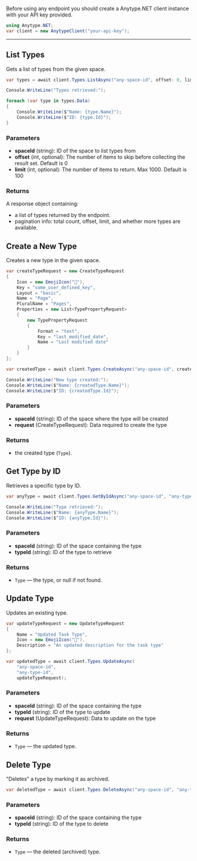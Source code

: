 Before using any endpoint you should create a Anytype.NET client instance with your API key provided.

```csharp
using Anytype.NET;
var client = new AnytypeClient("your-api-key");
```

---

## List Types

Gets a list of types from the given space.

```csharp
var types = await client.Types.ListAsync("any-space-id", offset: 0, limit: 100);

Console.WriteLine("Types retrieved:");

foreach (var type in types.Data)
{
    Console.WriteLine($"Name: {type.Name}");
    Console.WriteLine($"ID: {type.Id}");
}
```

### Parameters

- **spaceId** (string): ID of the space to list types from
- **offset** (int, optional): The number of items to skip before collecting the result set. Default is 0
- **limit** (int, optional): The number of items to return. Max 1000. Default is 100

### Returns

A response object containing:
- a list of types returned by the endpoint.
- pagination info: total count, offset, limit, and whether more types are available.

## Create a New Type

Creates a new type in the given space.

```csharp
var createTypeRequest = new CreateTypeRequest
{
    Icon = new EmojiIcon("📄"),
    Key = "some_user_defined_key",
    Layout = "basic",
    Name = "Page",
    PluralName = "Pages",
    Properties = new List<TypePropertyRequest>
    {
        new TypePropertyRequest
        {
            Format = "text",
            Key = "last_modified_date",
            Name = "Last modified date"
        }
    }
};

var createdType = await client.Types.CreateAsync("any-space-id", createTypeRequest);

Console.WriteLine("New type created:");
Console.WriteLine($"Name: {createdType.Name}");
Console.WriteLine($"ID: {createdType.Id}");
```

### Parameters

- **spaceId** (string): ID of the space where the type will be created
- **request** (CreateTypeRequest): Data required to create the type

### Returns

- the created type (```Type```).

## Get Type by ID

Retrieves a specific type by ID.

```csharp
var anyType = await client.Types.GetByIdAsync("any-space-id", "any-type-id");

Console.WriteLine("Type retrieved:");
Console.WriteLine($"Name: {anyType.Name}");
Console.WriteLine($"ID: {anyType.Id}");
```

### Parameters

- **spaceId** (string): ID of the space containing the type
- **typeId** (string): ID of the type to retrieve

### Returns

- ```Type``` — the type, or null if not found.

## Update Type

Updates an existing type.

```csharp
var updateTypeRequest = new UpdateTypeRequest
{
    Name = "Updated Task Type",
    Icon = new EmojiIcon("🔄"),
    Description = "An updated description for the task type"
};

var updatedType = await client.Types.UpdateAsync(
    "any-space-id",
    "any-type-id",
    updateTypeRequest);
```

### Parameters

- **spaceId** (string): ID of the space containing the type
- **typeId** (string): ID of the type to update
- **request** (UpdateTypeRequest): Data to update on the type

### Returns

- ``Type`` — the updated type.

## Delete Type

"Deletes" a type by marking it as archived.

```csharp
var deletedType = await client.Types.DeleteAsync("any-space-id", "any-type-id");
```

### Parameters

- **spaceId** (string): ID of the space containing the type
- **typeId** (string): ID of the type to delete

### Returns

- ```Type``` — the deleted (archived) type.
